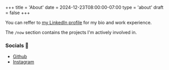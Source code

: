 +++
title = 'About'
date = 2024-12-23T08:00:00-07:00
type = 'about'
draft = false
+++

  You can reffer to [my LinkedIn profile](https://www.linkedin.com/in/dragos-ioana-326b11192) for my bio and work experience.

  The `/now` section contains the projects I'm actively involved in.

  ### Socials :thought_balloon:

  - [Github](https://github.com/undacmic)
  - [Instagram](https://www.instagram.com/un_dragos/)
